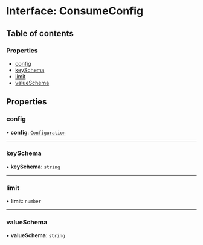 # Interface: ConsumeConfig

## Table of contents

### Properties

- [config](ConsumeConfig.md#config)
- [keySchema](ConsumeConfig.md#keyschema)
- [limit](ConsumeConfig.md#limit)
- [valueSchema](ConsumeConfig.md#valueschema)

## Properties

### config

• **config**: [`Configuration`](Configuration.md)

___

### keySchema

• **keySchema**: `string`

___

### limit

• **limit**: `number`

___

### valueSchema

• **valueSchema**: `string`
